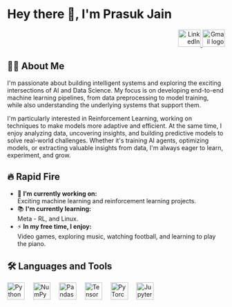 # Hey there 👋, I'm Prasuk Jain

<div align="right">
  <a href="https://www.linkedin.com/in/newblathe" target="_blank">
    <img src="https://raw.githubusercontent.com/maurodesouza/profile-readme-generator/master/src/assets/icons/social/linkedin/default.svg" width="52" height="40" alt="LinkedIn logo" />
  </a>
  <a href="mailto:jainprasuklm10@gmail.com">
    <img src="https://raw.githubusercontent.com/maurodesouza/profile-readme-generator/master/src/assets/icons/social/gmail/default.svg" width="52" height="40" alt="Gmail logo" />
  </a>
</div>

## 👩‍💻 About Me


I'm passionate about building intelligent systems and exploring the exciting intersections of AI and Data Science. My focus is on developing end-to-end machine learning pipelines, from data preprocessing to model training, while also understanding the underlying systems that support them.

I'm particularly interested in Reinforcement Learning, working on techniques to make models more adaptive and efficient. At the same time, I enjoy analyzing data, uncovering insights, and building predictive models to solve real-world challenges. Whether it's training AI agents, optimizing models, or extracting valuable insights from data, I'm always eager to learn, experiment, and grow.
## 🔥 Rapid Fire

- 🔭 **I’m currently working on:**  
  Exciting machine learning and reinforcement learning projects.  
- 📚 **I'm currently learning:**  
  Meta - RL, and Linux.  
- ⚡ **In my free time, I enjoy:**  
  Video games, exploring music, watching football, and learning to play the piano.
  

## 🛠 Languages and Tools

<div>
  <img src="https://cdn.jsdelivr.net/gh/devicons/devicon/icons/python/python-original.svg" height="40" alt="Python logo" />
  <img width="12" />
  <img src="https://cdn.jsdelivr.net/gh/devicons/devicon/icons/numpy/numpy-original.svg" height="40" alt="NumPy logo" />
  <img width="12" />
  <img src="https://cdn.jsdelivr.net/gh/devicons/devicon/icons/pandas/pandas-original.svg" height="40" alt="Pandas logo" />
  <img width="12" />
  <img src="https://cdn.jsdelivr.net/gh/devicons/devicon/icons/tensorflow/tensorflow-original.svg" height="40" alt="TensorFlow logo" />
  <img width="12" />
  <img src="https://cdn.jsdelivr.net/gh/devicons/devicon/icons/pytorch/pytorch-original.svg" height="40" alt="PyTorch logo" />
  <img width="12" />
  <img src="https://cdn.jsdelivr.net/gh/devicons/devicon/icons/jupyter/jupyter-original.svg" height="40" alt="Jupyter logo" />
</div>
